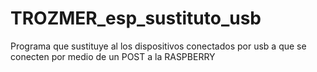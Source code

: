 # TROZMER_esp_sustituto_usb
Programa que sustituye al los dispositivos conectados por usb a que se conecten por medio de un POST a la RASPBERRY
